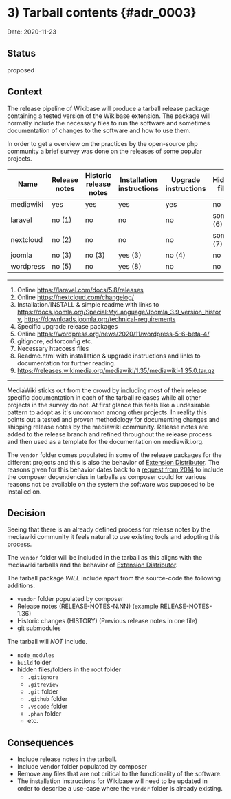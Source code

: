# 3) Tarball contents {#adr_0003}

Date: 2020-11-23

## Status

proposed

## Context

The release pipeline of Wikibase will produce a tarball release package containing a tested version of the Wikibase extension. The package will normally include the necessary files to run the software and sometimes documentation of changes to the software and how to use them.

In order to get a overview on the practices by the open-source php community a brief survey was done on the releases of some popular projects.

| Name | Release notes | Historic release notes | Installation instructions | Upgrade instructions | Hidden files | Vendor folder |
| --- | --- | --- | --- | --- | --- | --- |
| mediawiki | yes | yes | yes | yes | no | yes (9) |
| laravel | no (1) | no | no | no | some (6) | no |
| nextcloud | no (2) | no | no | no | some (7) | yes |
| joomla | no (3) | no (3) | yes (3) | no (4) | no | yes |
| wordpress | no (5) | no | yes (8) | no | no | - |

---

1. Online https://laravel.com/docs/5.8/releases
2. Online https://nextcloud.com/changelog/
3. Installation/INSTALL & simple readme with links to https://docs.joomla.org/Special:MyLanguage/Joomla_3.9_version_history, https://downloads.joomla.org/technical-requirements
4. Specific upgrade release packages
5. Online https://wordpress.org/news/2020/11/wordpress-5-6-beta-4/
6. gitignore, editorconfig etc.
7. Necessary htaccess files
8. Readme.html with installation & upgrade instructions and links to documentation for further reading.
9. https://releases.wikimedia.org/mediawiki/1.35/mediawiki-1.35.0.tar.gz

---

MediaWiki sticks out from the crowd by including most of their release specific documentation in each of the tarball releases while all other projects in the survey do not. At first glance this feels like a undesirable pattern to adopt as it's uncommon among other projects. In reality this points out a tested and proven methodology for documenting changes and shipping release notes by the mediawiki community. Release notes are added to the release branch and refined throughout the release process and then used as a template for the documentation on mediawiki.org.

The `vendor` folder comes populated in some of the release packages for the different projects and this is also the behavior of [Extension Distributor]. The reasons given for this behavior dates back to a [request from 2014] to include the composer dependencies in tarballs as composer could for various reasons not be available on the system the software was supposed to be installed on.

## Decision

Seeing that there is an already defined process for release notes by the mediawiki community it feels natural to use existing tools and adopting this process.

The `vendor` folder will be included in the tarball as this aligns with the mediawiki tarballs and the behavior of [Extension Distributor].

The tarball package _WILL_ include apart from the source-code the following additions.

- `vendor` folder populated by composer
- Release notes (RELEASE-NOTES-N.NN) (example RELEASE-NOTES-1.36)
- Historic changes (HISTORY) (Previous release notes in one file)
- git submodules

The tarball will _NOT_ include.

- `node_modules`
- `build` folder
- hidden files/folders in the root folder
  - `.gitignore`
  - `.gitreview`
  - `.git` folder
  - `.github` folder
  - `.vscode` folder
  - `.phan` folder
  - etc.

## Consequences

- Include release notes in the tarball.
- Include vendor folder populated by composer
- Remove any files that are not critical to the functionality of the software.
- The installation instructions for Wikibase will need to be updated in order to describe a use-case where the `vendor` folder is already existing.

[request from 2014]: https://lists.wikimedia.org/pipermail/wikitech-l/2014-July/077888.html
[Extension Distributor]: https://www.mediawiki.org/wiki/Extension:ExtensionDistributor
